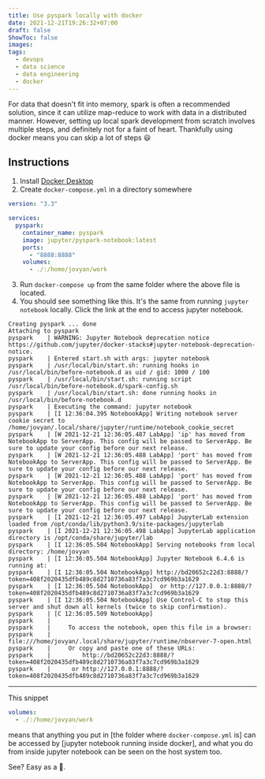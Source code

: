 ```yaml
---
title: Use pyspark locally with docker
date: 2021-12-21T19:26:32+07:00
draft: false
ShowToc: false
images:
tags:
  - devops
  - data science
  - data engineering
  - docker
---
```


For data that doesn't fit into memory, spark is often a recommended solution, since it can utilize map-reduce to work with data in a distributed manner. However, setting up local spark development from scratch involves multiple steps, and definitely not for a faint of heart. Thankfully using docker means you can skip a lot of steps 😃

## Instructions

1. Install [Docker Desktop](https://www.docker.com/get-started)
2. Create `docker-compose.yml` in a directory somewhere

```yml
version: "3.3"

services:
  pyspark:
    container_name: pyspark
    image: jupyter/pyspark-notebook:latest
    ports:
      - "8888:8888"
    volumes:
      - ./:/home/jovyan/work
```

3. Run `docker-compose up` from the same folder where the above file is located.
4. You should see something like this. It's the same from running `jupyter notebook` locally. Click the link at the end to access jupyter notebook.

```log
Creating pyspark ... done
Attaching to pyspark
pyspark    | WARNING: Jupyter Notebook deprecation notice https://github.com/jupyter/docker-stacks#jupyter-notebook-deprecation-notice.
pyspark    | Entered start.sh with args: jupyter notebook
pyspark    | /usr/local/bin/start.sh: running hooks in /usr/local/bin/before-notebook.d as uid / gid: 1000 / 100
pyspark    | /usr/local/bin/start.sh: running script /usr/local/bin/before-notebook.d/spark-config.sh
pyspark    | /usr/local/bin/start.sh: done running hooks in /usr/local/bin/before-notebook.d
pyspark    | Executing the command: jupyter notebook
pyspark    | [I 12:36:04.395 NotebookApp] Writing notebook server cookie secret to /home/jovyan/.local/share/jupyter/runtime/notebook_cookie_secret
pyspark    | [W 2021-12-21 12:36:05.487 LabApp] 'ip' has moved from NotebookApp to ServerApp. This config will be passed to ServerApp. Be sure to update your config before our next release.
pyspark    | [W 2021-12-21 12:36:05.488 LabApp] 'port' has moved from NotebookApp to ServerApp. This config will be passed to ServerApp. Be sure to update your config before our next release.
pyspark    | [W 2021-12-21 12:36:05.488 LabApp] 'port' has moved from NotebookApp to ServerApp. This config will be passed to ServerApp. Be sure to update your config before our next release.
pyspark    | [W 2021-12-21 12:36:05.488 LabApp] 'port' has moved from NotebookApp to ServerApp. This config will be passed to ServerApp. Be sure to update your config before our next release.
pyspark    | [I 2021-12-21 12:36:05.497 LabApp] JupyterLab extension loaded from /opt/conda/lib/python3.9/site-packages/jupyterlab
pyspark    | [I 2021-12-21 12:36:05.498 LabApp] JupyterLab application directory is /opt/conda/share/jupyter/lab
pyspark    | [I 12:36:05.504 NotebookApp] Serving notebooks from local directory: /home/jovyan
pyspark    | [I 12:36:05.504 NotebookApp] Jupyter Notebook 6.4.6 is running at:
pyspark    | [I 12:36:05.504 NotebookApp] http://bd20652c22d3:8888/?token=408f2020435dfb489c8d2710736a83f7a3c7cd969b3a1629
pyspark    | [I 12:36:05.504 NotebookApp]  or http://127.0.0.1:8888/?token=408f2020435dfb489c8d2710736a83f7a3c7cd969b3a1629
pyspark    | [I 12:36:05.504 NotebookApp] Use Control-C to stop this server and shut down all kernels (twice to skip confirmation).
pyspark    | [C 12:36:05.509 NotebookApp]
pyspark    |
pyspark    |     To access the notebook, open this file in a browser:
pyspark    |         file:///home/jovyan/.local/share/jupyter/runtime/nbserver-7-open.html
pyspark    |     Or copy and paste one of these URLs:
pyspark    |         http://bd20652c22d3:8888/?token=408f2020435dfb489c8d2710736a83f7a3c7cd969b3a1629
pyspark    |      or http://127.0.0.1:8888/?token=408f2020435dfb489c8d2710736a83f7a3c7cd969b3a1629
```

---

This snippet

```yml
volumes:
  - ./:/home/jovyan/work
```

means that anything you put in [the folder where `docker-compose.yml` is] can be accessed by [jupyter notebook running inside docker], and what you do from inside jupyter notebook can be seen on the host system too.

See? Easy as a 🥧.
